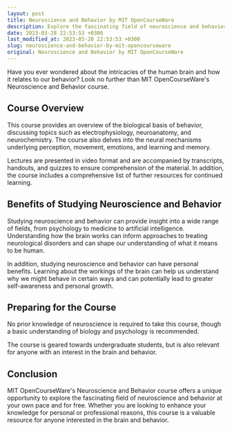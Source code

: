 ```yaml
---
layout: post
title: Neuroscience and Behavior by MIT OpenCourseWare
description: Explore the fascinating field of neuroscience and behavior with MIT OpenCourseWare.
date: 2023-03-28 22:53:53 +0300
last_modified_at: 2023-03-28 22:53:53 +0300
slug: neuroscience-and-behavior-by-mit-opencourseware
original: Neuroscience and Behavior by MIT OpenCourseWare
---
```


Have you ever wondered about the intricacies of the human brain and how it relates to our behavior? Look no further than MIT OpenCourseWare's Neuroscience and Behavior course. 

## Course Overview

This course provides an overview of the biological basis of behavior, discussing topics such as electrophysiology, neuroanatomy, and neurochemistry. The course also delves into the neural mechanisms underlying perception, movement, emotions, and learning and memory. 

Lectures are presented in video format and are accompanied by transcripts, handouts, and quizzes to ensure comprehension of the material. In addition, the course includes a comprehensive list of further resources for continued learning. 

## Benefits of Studying Neuroscience and Behavior 

Studying neuroscience and behavior can provide insight into a wide range of fields, from psychology to medicine to artificial intelligence. Understanding how the brain works can inform approaches to treating neurological disorders and can shape our understanding of what it means to be human. 

In addition, studying neuroscience and behavior can have personal benefits. Learning about the workings of the brain can help us understand why we might behave in certain ways and can potentially lead to greater self-awareness and personal growth. 

## Preparing for the Course

No prior knowledge of neuroscience is required to take this course, though a basic understanding of biology and psychology is recommended. 

The course is geared towards undergraduate students, but is also relevant for anyone with an interest in the brain and behavior. 

## Conclusion

MIT OpenCourseWare's Neuroscience and Behavior course offers a unique opportunity to explore the fascinating field of neuroscience and behavior at your own pace and for free. Whether you are looking to enhance your knowledge for personal or professional reasons, this course is a valuable resource for anyone interested in the brain and behavior.